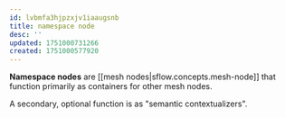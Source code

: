 ```yaml
---
id: lvbmfa3hjpzxjv1iaaugsnb
title: namespace node
desc: ''
updated: 1751000731266
created: 1751000577920
---
```


**Namespace nodes** are [[mesh nodes|sflow.concepts.mesh-node]] that function primarily as containers for other mesh nodes. 

A secondary, optional function is as "semantic contextualizers".